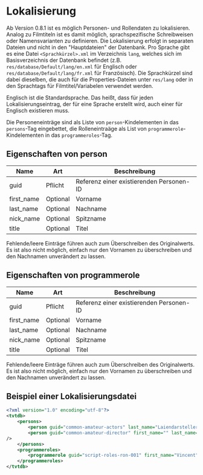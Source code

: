 # Lokalisierung

Ab Version 0.8.1 ist es möglich Personen- und Rollendaten zu lokalisieren.
Analog zu Filmtiteln ist es damit möglich, sprachspezifische Schreibweisen oder Namensvarianten zu definieren.
Die Lokalisierung erfolgt in separaten Dateien und nicht in den "Hauptdateien" der Datenbank.
Pro Sprache gibt es eine Datei `<Sprachkürzel>.xml` im Verzeichnis `lang`, welches sich im Basisverzeichnis der Datenbank befindet (z.B. `res/database/Default/lang/en.xml` für Englisch oder `res/database/Default/lang/fr.xml` für Französisch).
Die Sprachkürzel sind dabei dieselben, die auch für die Properties-Dateien unter `res/lang` oder in den Sprachtags für Filmtitel/Variabelen verwendet werden.

Englisch ist die Standardsprache.
Das heißt, dass für jeden Lokalisierungseintrag, der für eine Sprache erstellt wird, auch einer für Englisch existieren muss.

Die Personeneinträge sind als Liste von `person`-Kindelementen in das `persons`-Tag eingebettet, die Rolleneintraäge als List von `programmerole`-Kindelementen in das `programmeroles`-Tag.

## Eigenschaften von person

| Name | Art | Beschreibung |
| ---- | --- |------------- |
| guid | Pflicht | Referenz einer existierenden Personen-ID |
| first_name | Optional | Vorname |
| last_name | Optional | Nachname |
| nick_name | Optional | Spitzname |
| title | Optional | Titel |

Fehlende/leere Einträge führen auch zum Überschreiben des Originalwerts.
Es ist also nicht möglich, einfach nur den Vornamen zu überschreiben und den Nachnamen unverändert zu lassen.

## Eigenschaften von programmerole

| Name | Art | Beschreibung |
| ---- | --- |------------- |
| guid | Pflicht | Referenz einer existierenden Personen-ID |
| first_name | Optional | Vorname |
| last_name | Optional | Nachname |
| nick_name | Optional | Spitzname |
| title | Optional | Titel |

Fehlende/leere Einträge führen auch zum Überschreiben des Originalwerts.
Es ist also nicht möglich, einfach nur den Vornamen zu überschreiben und den Nachnamen unverändert zu lassen.

## Beispiel einer Lokalisierungsdatei

```XML
<?xml version="1.0" encoding="utf-8"?>
<tvtdb>
	<persons>
		<person guid="common-amateur-actors" last_name="Laiendarsteller" nick_name="Laiendarsteller" />
		<person guid="common-amateur-director" first_name="" last_name="Regiepraktikant" nick_name="Regiepraktikant" />
/>
	</persons>
	<programmeroles>
		<programmerole guid="script-roles-ron-001" first_name="Vincent" last_name="Graf" title="" />
	</programmeroles>
</tvtdb>
```